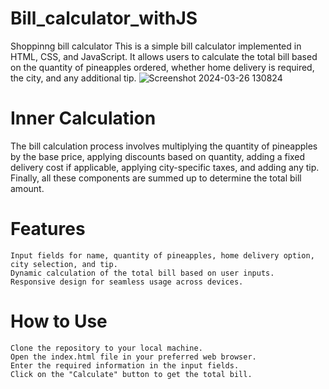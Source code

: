 # Bill_calculator_withJS
Shoppinng bill calculator
This is a simple bill calculator implemented in HTML, CSS, and JavaScript. It allows users to calculate the total bill based on the quantity of pineapples ordered, whether home delivery is required, the city, and any additional tip.
![Screenshot 2024-03-26 130824](https://github.com/shakin-shahria/Bill_calculator_withJS/assets/62754046/211c27b1-8fbb-4f4f-a03c-38ca46e1c6d5)



# Inner Calculation
The bill calculation process involves multiplying the quantity of pineapples by the base price, applying discounts based on quantity, adding a fixed delivery cost if applicable, applying city-specific taxes, and adding any tip. Finally, all these components are summed up to determine the total bill amount.

# Features

    Input fields for name, quantity of pineapples, home delivery option, city selection, and tip.
    Dynamic calculation of the total bill based on user inputs.
    Responsive design for seamless usage across devices.

# How to Use

    Clone the repository to your local machine.
    Open the index.html file in your preferred web browser.
    Enter the required information in the input fields.
    Click on the "Calculate" button to get the total bill.
